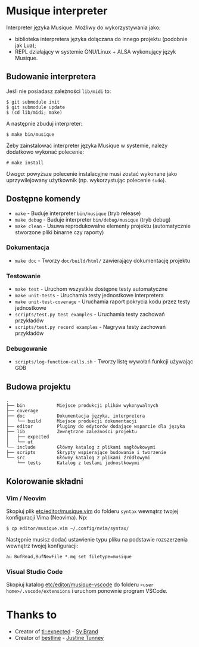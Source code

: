 # Musique interpreter

Interpreter języka Musique. Możliwy do wykorzystywania jako:

- biblioteka interpretera języka dołączana do innego projektu (podobnie jak Lua);
- REPL działający w systemie GNU/Linux + ALSA wykonujący język Musique.

## Budowanie interpretera

Jeśli nie posiadasz zależności `lib/midi` to:

```console
$ git submodule init
$ git submodule update
$ (cd lib/midi; make)
```

A następnie zbuduj interpreter:

```console
$ make bin/musique
```

Żeby zainstalować interpreter języka Musique w systemie, należy dodatkowo wykonać polecenie:

```
# make install
```

*Uwaga*: powyższe polecenie instalacyjne musi zostać wykonane jako uprzywilejowany użytkownik (np. wykorzystując polecenie `sudo`).

## Dostępne komendy

- `make` - Buduje interpreter `bin/musique` (tryb release)
- `make debug` - Buduje interpreter `bin/debug/musique` (tryb debug)
- `make clean` - Usuwa reprodukowalne elementy projektu (automatycznie stworzone pliki binarne czy raporty)
### Dokumentacja

- `make doc` - Tworzy `doc/build/html/` zawierający dokumentację projektu

### Testowanie

- `make test` - Uruchom wszystkie dostępne testy automatyczne
- `make unit-tests` - Uruchamia testy jednostkowe interpretera
- `make unit-test-coverage` - Uruchamia raport pokrycia kodu przez testy jednostkowe
- `scripts/test.py test examples` - Uruchamia testy zachowań przykładów
- `scripts/test.py record examples` - Nagrywa testy zachowań przykładów

### Debugowanie

- `scripts/log-function-calls.sh` - Tworzy listę wywołań funkcji używając GDB

## Budowa projektu

```
.
├── bin            Miejsce produkcji plików wykonywalnych
├── coverage
├── doc            Dokumentacja języka, interpretera
│   └── build      Miejsce produkcji dokumentacji
├── editor         Pluginy do edytorów dodające wsparcie dla języka
├── lib            Zewnętrzne zależności projektu
│   ├── expected
│   └── ut
└── include        Główny katalog z plikami nagłówkowymi
├── scripts        Skrypty wspierające budowanie i tworzenie
└── src            Główny katalog z plikami źródłowymi
    └── tests      Katalog z testami jednostkowymi
```

## Kolorowanie składni

### Vim / Neovim

Skopiuj plik [etc/editor/musique.vim](etc/editor/musique.vim) do folderu `syntax` wewnątrz twojej konfiguracji Vima (Neovima). Np:

```console
$ cp editor/musique.vim ~/.config/nvim/syntax/
```

Następnie musisz dodać ustawienie typu pliku na podstawie rozszerzenia wewnątrz twojej konfiguracji:

```vim
au BufRead,BufNewFile *.mq set filetype=musique
```

### Visual Studio Code

Skopiuj katalog [etc/editor/musique-vscode](etc/editor/musique-vscode) do folderu `<user home>/.vscode/extensions` i uruchom ponownie program VSCode.

# Thanks to

- Creator of [tl::expected](https://github.com/TartanLlama/expected) - [Sy Brand](https://sybrand.ink/)
- Creator of [bestline](https://github.com/jart/bestline) - [Justine Tunney](https://justinetunney.com/)
